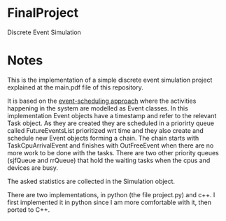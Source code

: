 # FinalProject
Discrete Event Simulation

# Notes
This is the implementation of a simple discrete event simulation project explained at the main.pdf file of this repository. 


It is based on the [event-scheduling approach](https://en.wikipedia.org/wiki/Discrete_event_simulation) where the activities happening in the system are modelled as Event classes. 
In this implementation Event objects have a timestamp and refer to the relevant Task object. As they are created they are scheduled in a priorirty queue called FutureEventsList prioritized wrt time and they also create and schedule new Event objects forming a chain.
The chain starts with TaskCpuArrivalEvent and finishes with OutFreeEvent when there are no more work to be done with the tasks. There are two other priority queues (sjfQueue and rrQueue) that hold the waiting tasks when the cpus and devices are busy.

The asked statistics are collected in the Simulation object. 

There are two implementations, in python (the file project.py) and c++. I first implemented it in python since I am more comfortable with it, then ported to C++.






